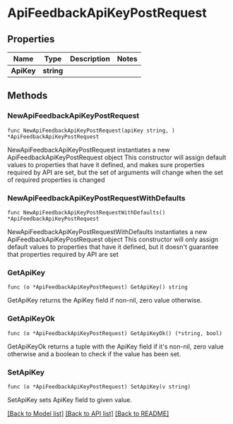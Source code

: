 # ApiFeedbackApiKeyPostRequest

## Properties

Name | Type | Description | Notes
------------ | ------------- | ------------- | -------------
**ApiKey** | **string** |  | 

## Methods

### NewApiFeedbackApiKeyPostRequest

`func NewApiFeedbackApiKeyPostRequest(apiKey string, ) *ApiFeedbackApiKeyPostRequest`

NewApiFeedbackApiKeyPostRequest instantiates a new ApiFeedbackApiKeyPostRequest object
This constructor will assign default values to properties that have it defined,
and makes sure properties required by API are set, but the set of arguments
will change when the set of required properties is changed

### NewApiFeedbackApiKeyPostRequestWithDefaults

`func NewApiFeedbackApiKeyPostRequestWithDefaults() *ApiFeedbackApiKeyPostRequest`

NewApiFeedbackApiKeyPostRequestWithDefaults instantiates a new ApiFeedbackApiKeyPostRequest object
This constructor will only assign default values to properties that have it defined,
but it doesn't guarantee that properties required by API are set

### GetApiKey

`func (o *ApiFeedbackApiKeyPostRequest) GetApiKey() string`

GetApiKey returns the ApiKey field if non-nil, zero value otherwise.

### GetApiKeyOk

`func (o *ApiFeedbackApiKeyPostRequest) GetApiKeyOk() (*string, bool)`

GetApiKeyOk returns a tuple with the ApiKey field if it's non-nil, zero value otherwise
and a boolean to check if the value has been set.

### SetApiKey

`func (o *ApiFeedbackApiKeyPostRequest) SetApiKey(v string)`

SetApiKey sets ApiKey field to given value.



[[Back to Model list]](../README.md#documentation-for-models) [[Back to API list]](../README.md#documentation-for-api-endpoints) [[Back to README]](../README.md)


